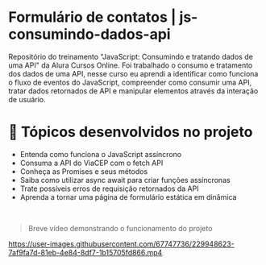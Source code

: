 <h1> Formulário de contatos | js-consumindo-dados-api </h1> 

<p>Repositório do treinamento "JavaScript: Consumindo e tratando dados de uma API" da Alura Cursos Online. Foi trabalhado o consumo e tratamento dos dados de uma API, nesse curso eu aprendi a identificar como funciona o fluxo de eventos do JavaScript, compreender como consumir uma API, tratar dados retornados de API e manipular elementos através da interação de usuário.</p> 

# :hammer: Tópicos desenvolvidos no projeto 

- Entenda como funciona o JavaScript assíncrono
- Consuma a API do ViaCEP com o fetch API
- Conheça as Promises e seus métodos
- Saiba como utilizar async await para criar funções assíncronas
- Trate possíveis erros de requisição retornados da API
- Aprenda a tornar uma página de formulário estática em dinâmica
 
</br> 

> Breve vídeo demonstrando o funcionamento do projeto 

https://user-images.githubusercontent.com/67747736/229948623-7af9fa7d-81eb-4e84-8df7-1b15705fd866.mp4


